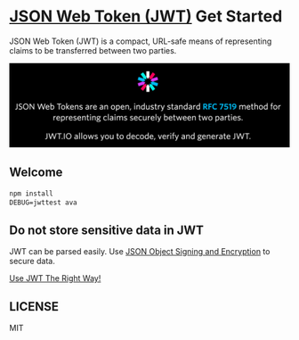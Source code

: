 # [JSON Web Token (JWT)](https://tools.ietf.org/html/rfc7519) Get Started
JSON Web Token (JWT) is a compact, URL-safe means of representing claims to be transferred between two parties.

![](./jwt.io.png)


## Welcome
```
npm install
DEBUG=jwttest ava
```

## Do not store sensitive data in JWT
JWT can be parsed easily. Use [JSON Object Signing and Encryption](https://www.npmjs.com/package/node-jose) to secure data.

[Use JWT The Right Way!](https://stormpath.com/blog/jwt-the-right-way)

## LICENSE
MIT